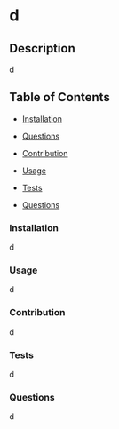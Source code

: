 
  
# d

## Description
d

## Table of Contents
* [Installation](#installation)
* [Questions](#questions)
* [Contribution](#contribution)

* [Usage](#usage)
* [Tests](#tests)
* [Questions](#questions)

### Installation
d
### Usage
d


### Contribution
d
### Tests 
d
### Questions

d
